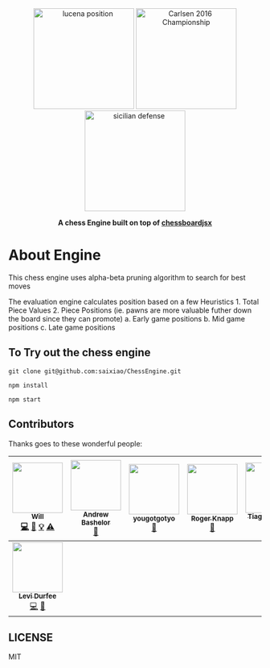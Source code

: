<div align="center" markdown="1">

<img src="./src/img/lucena.png" alt="lucena position" width="200">
<img src="./src/img/carlsenWorldChampionship2016.png" alt="Carlsen 2016 Championship" width="200">
<img src="./src/img/sicilian.png" alt="sicilian defense" width="200">

**A chess Engine built on top of [chessboardjsx](https://github.com/willb335/chessboardjsx)**

</div>

# About Engine

This chess engine uses alpha-beta pruning algorithm to search for best moves

The evaluation engine calculates position based on a few Heuristics
    1. Total Piece Values
    2. Piece Positions (ie. pawns are more valuable futher down the board since they can promote)
        a. Early game positions
        b. Mid game positions
        c. Late game positions

## To Try out the chess engine

```
git clone git@github.com:saixiao/ChessEngine.git

npm install

npm start
```

## Contributors

Thanks goes to these wonderful people:

<!-- ALL-CONTRIBUTORS-LIST:START - Do not remove or modify this section -->
<!-- prettier-ignore -->
| [<img src="https://avatars2.githubusercontent.com/u/10157307?v=4" width="100px;"/><br /><sub><b>Will</b></sub>](https://github.com/willb335)<br />[💻](https://github.com/willb335/chessboardjsx/commits?author=willb335 "Code") [📖](https://github.com/willb335/chessboardjsx/commits?author=willb335 "Documentation") [💡](#example-willb335 "Examples") [⚠️](https://github.com/willb335/chessboardjsx/commits?author=willb335 "Tests") | [<img src="https://avatars3.githubusercontent.com/u/146082?v=4" width="100px;"/><br /><sub><b>Andrew Bashelor</b></sub>](https://github.com/a-bash)<br />[📖](https://github.com/willb335/chessboardjsx/commits?author=a-bash "Documentation") | [<img src="https://avatars3.githubusercontent.com/u/25490975?v=4" width="100px;"/><br /><sub><b>yougotgotyo</b></sub>](https://chadburg.com/)<br />[🤔](#ideas-yougotgotyo "Ideas, Planning, & Feedback") | [<img src="https://avatars0.githubusercontent.com/u/385366?v=4" width="100px;"/><br /><sub><b>Roger Knapp</b></sub>](http://csharptest.net)<br />[🤔](#ideas-csharptest "Ideas, Planning, & Feedback") | [<img src="https://avatars1.githubusercontent.com/u/37779?v=4" width="100px;"/><br /><sub><b>Tiago Serafim</b></sub>](https://github.com/slig)<br />[💻](https://github.com/willb335/chessboardjsx/commits?author=slig "Code") [📖](https://github.com/willb335/chessboardjsx/commits?author=slig "Documentation") | [<img src="https://avatars1.githubusercontent.com/u/536006?v=4" width="100px;"/><br /><sub><b>Kef Schecter</b></sub>](http://www.furrykef.com/)<br />[🐛](https://github.com/willb335/chessboardjsx/issues?q=author%3Afurrykef "Bug reports") | [<img src="https://avatars0.githubusercontent.com/u/42919?v=4" width="100px;"/><br /><sub><b>Nils-Helge Garli Hegvik</b></sub>](http://www.lånekalkulatoren.no)<br />[💻](https://github.com/willb335/chessboardjsx/commits?author=nilsga "Code") |
| :---: | :---: | :---: | :---: | :---: | :---: | :---: |
| [<img src="https://avatars1.githubusercontent.com/u/10798199?v=4" width="100px;"/><br /><sub><b>Levi Durfee</b></sub>](https://levi.lol/)<br />[💻](https://github.com/willb335/chessboardjsx/commits?author=levidurfee "Code") [📖](https://github.com/willb335/chessboardjsx/commits?author=levidurfee "Documentation") |
<!-- ALL-CONTRIBUTORS-LIST:END -->

## LICENSE

MIT

[npm]: https://www.npmjs.com/
[node]: https://nodejs.org
[build-badge]: https://img.shields.io/travis/willb335/chessboardjsx.svg?style=flat-square
[build]: https://travis-ci.org/willb335/chessboardjsx
[coverage-badge]: https://img.shields.io/codecov/c/github/willb335/chessboardjsx.svg?style=flat-square
[coverage]: https://codecov.io/github/willb335/chessboardjsx
[prs-badge]: https://img.shields.io/badge/PRs-welcome-brightgreen.svg?style=flat-square
[prs]: http://makeapullrequest.com
[version-badge]: https://img.shields.io/npm/v/chessboardjsx.svg?style=flat-square
[package]: https://www.npmjs.com/package/chessboardjsx
[license-badge]: https://img.shields.io/npm/l/chessboardjsx.svg?style=flat-square
[license]: https://github.com/willb335/chessboardjsx/blob/master/LICENSE
[commitzen-badge]: https://img.shields.io/badge/commitizen-friendly-brightgreen.svg
[commitzen]: http://commitizen.github.io/cz-cli/
[semantic-release-badge]: https://img.shields.io/badge/%20%20%F0%9F%93%A6%F0%9F%9A%80-semantic--release-e10079.svg
[semantic-release]: https://github.com/semantic-release/semantic-release
